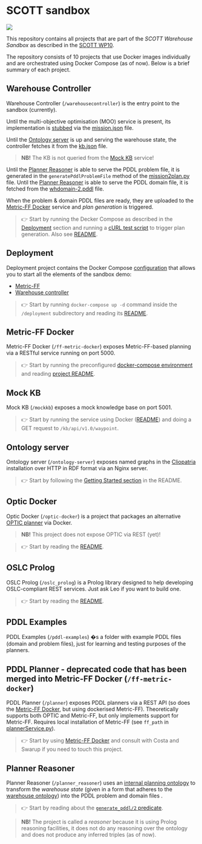 ﻿# SCOTT sandbox

<a href="https://travis-ci.org/EricssonResearch/scott-eu"><img src="https://travis-ci.org/EricssonResearch/scott-eu.svg?branch=master"/></a>

This repository contains all projects that are part of the *SCOTT Warehouse Sandbox* as described in the [SCOTT WP10](https://projects.avl.com/16/0094/WP10/default.aspx).

The repository consists of 10 projects that use Docker images individually and are orchestrated using Docker Compose (as of now). Below is a brief summary of each project.


## Warehouse Controller

Warehouse Controller (`/warehousecontroller`) is the entry point to the sandbox (currently).

Until the multi-objective optimisation (MOO) service is present, its implementation is [stubbed](https://en.wikipedia.org/wiki/Method_stub) via the [mission.json](warehousecontroller/mission.json) file.

Until the [Ontology server](#ontology-server) is up and serving the warehouse state, the controller fetches it from the [kb.json](warehousecontroller/kb.json) file.

> **NB!** The KB is not queried from the [Mock KB](#mock-kb) service!

Until the [Planner Reasoner](#planner-reasoner) is able to serve the PDDL problem file, it is generated in the `generatePddlProblemFile` method of the [mission2plan.py](warehousecontroller/mission2plan.py) file. Until the [Planner Reasoner](#planner-reasoner) is able to serve the PDDL domain file, it is fetched from the [whdomain-2.pddl](warehousecontroller/whdomain-2.pddl) file.

When the problem & domain PDDL files are ready, they are uploaded to the [Metric-FF Docker](#metric-ff-docker) service and *plan generation* is triggered.

> :point_right: Start by running the Decker Compose as described in the [Deployment](#deployment) section and running a [cURL test script](warehousecontroller/curltest3) to trigger plan generation. Also see [README](warehousecontroller/Readme).


## Deployment

Deployment project contains the Docker Compose [configuration](deployment/docker-compose.yml) that allows you to start all the elements of the sandbox demo:

* [Metric-FF](#metric-ff-docker)
* [Warehouse controller](#warehouse-controller)

> :point_right: Start by running `docker-compose up -d` command inside the `/deployment` subdirectory and reading its [README](deployment/README.md).


## Metric-FF Docker

Metric-FF Docker (`/ff-metric-docker`) exposes Metric-FF-based planning via a RESTful service running on port 5000.

> :point_right: Start by running the preconfigured [docker-compose environment](#deployment) and reading [project README](ff-metric-docker/README.md).


## Mock KB

Mock KB (`/mockkb`) exposes a mock knowledge base on port 5001.

> :point_right: Start by running the service using Docker ([README](mockkb/README.md)) and doing a GET request to `/kb/api/v1.0/waypoint`.


## Ontology server

Ontology server (`/ontology-server`) exposes named graphs in the [Cliopatria](http://cliopatria.swi-prolog.org/home) installation over HTTP in RDF format via an Nginx server.

> :point_right: Start by following the [Getting Started section](ontology-server/README.md#getting-started) in the README.


## Optic Docker

Optic Docker (`/optic-docker`) is a project that packages an alternative [OPTIC planner](https://nms.kcl.ac.uk/planning/software/optic.html) via Docker.

> **NB!** This project does not expose OPTIC via REST (yet)!

> :point_right: Start by reading the [README](optic-docker/README.md).


## OSLC Prolog

OSLC Prolog (`/oslc_prolog`) is a Prolog library designed to help developing OSLC-compliant REST services. Just ask Leo if you want to build one.

> :point_right: Start by reading the [README](oslc_prolog/README.md).


## PDDL Examples

PDDL Examples (`/pddl-examples`) �s a folder with example PDDL files (domain and problem files), just for learning and testing purposes of the planners.


## PDDL Planner   - deprecated code that has been merged into Metric-FF Docker (`/ff-metric-docker`)

PDDL Planner (`/planner`) exposes PDDL planners via a REST API (so does the [Metric-FF Docker](#metric-ff-docker), but using dockerised Metric-FF). Theoretically supports both OPTIC and Metric-FF, but only implements support for Metric-FF. Requires local installation of Metric-FF (see `ff_path` in [plannerService.py](planner/plannerService.py)).

> :point_right: Start by using [Metric-FF Docker](#metric-ff-docker) and consult with Costa and Swarup if you need to touch this project.


## Planner Reasoner

Planner Reasoner (`/planner_reasoner`) uses an [internal planning ontology](planner_reasoner/rdf/base/pp.ttl) to transform the *warehouse state* (given in a form that adheres to the [warehouse ontology](planner_reasoner/rdf/base/warehouse_domain.ttl)) into the PDDL problem and domain files
.

> :point_right: Start by reading about the [`generate_pddl/2` predicate](planner_reasoner/lib/planner_reasoner.pl).

> **NB!** The project is called a *reasoner* because it is using Prolog reasoning facilities, it does not do any reasoning over the ontology and does not produce any inferred triples (as of now).

